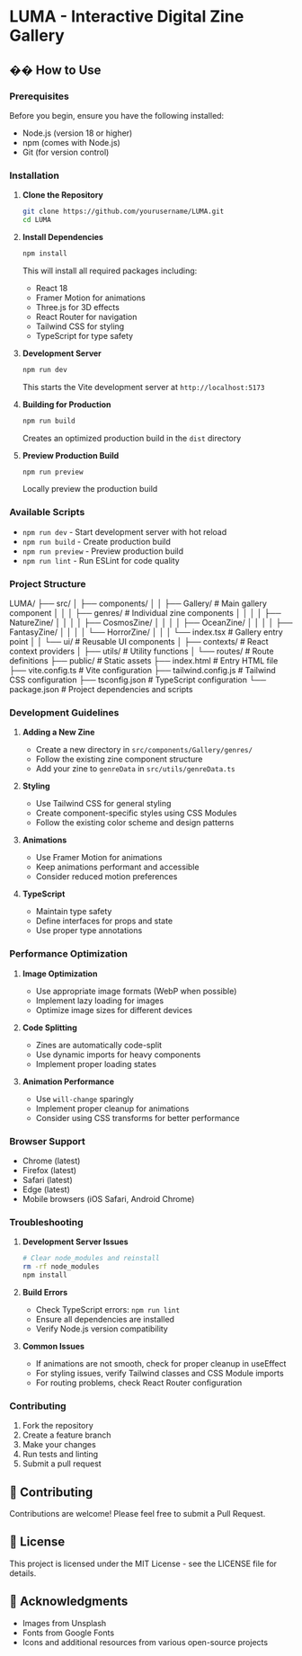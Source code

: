 # LUMA - Interactive Digital Zine Gallery
## �� How to Use

### Prerequisites

Before you begin, ensure you have the following installed:
- Node.js (version 18 or higher)
- npm (comes with Node.js)
- Git (for version control)

### Installation

1. **Clone the Repository**
   ```bash
   git clone https://github.com/yourusername/LUMA.git
   cd LUMA
   ```

2. **Install Dependencies**
   ```bash
   npm install
   ```
   This will install all required packages including:
   - React 18
   - Framer Motion for animations
   - Three.js for 3D effects
   - React Router for navigation
   - Tailwind CSS for styling
   - TypeScript for type safety

3. **Development Server**
   ```bash
   npm run dev
   ```
   This starts the Vite development server at `http://localhost:5173`

4. **Building for Production**
   ```bash
   npm run build
   ```
   Creates an optimized production build in the `dist` directory

5. **Preview Production Build**
   ```bash
   npm run preview
   ```
   Locally preview the production build

### Available Scripts

- `npm run dev` - Start development server with hot reload
- `npm run build` - Create production build
- `npm run preview` - Preview production build
- `npm run lint` - Run ESLint for code quality

### Project Structure
LUMA/
├── src/
│ ├── components/
│ │ ├── Gallery/ # Main gallery component
│ │ │ ├── genres/ # Individual zine components
│ │ │ │ ├── NatureZine/
│ │ │ │ ├── CosmosZine/
│ │ │ │ ├── OceanZine/
│ │ │ │ ├── FantasyZine/
│ │ │ │ └── HorrorZine/
│ │ │ └── index.tsx # Gallery entry point
│ │ └── ui/ # Reusable UI components
│ ├── contexts/ # React context providers
│ ├── utils/ # Utility functions
│ └── routes/ # Route definitions
├── public/ # Static assets
├── index.html # Entry HTML file
├── vite.config.ts # Vite configuration
├── tailwind.config.js # Tailwind CSS configuration
├── tsconfig.json # TypeScript configuration
└── package.json # Project dependencies and scripts


### Development Guidelines

1. **Adding a New Zine**
   - Create a new directory in `src/components/Gallery/genres/`
   - Follow the existing zine component structure
   - Add your zine to `genreData` in `src/utils/genreData.ts`

2. **Styling**
   - Use Tailwind CSS for general styling
   - Create component-specific styles using CSS Modules
   - Follow the existing color scheme and design patterns

3. **Animations**
   - Use Framer Motion for animations
   - Keep animations performant and accessible
   - Consider reduced motion preferences

4. **TypeScript**
   - Maintain type safety
   - Define interfaces for props and state
   - Use proper type annotations

### Performance Optimization

1. **Image Optimization**
   - Use appropriate image formats (WebP when possible)
   - Implement lazy loading for images
   - Optimize image sizes for different devices

2. **Code Splitting**
   - Zines are automatically code-split
   - Use dynamic imports for heavy components
   - Implement proper loading states

3. **Animation Performance**
   - Use `will-change` sparingly
   - Implement proper cleanup for animations
   - Consider using CSS transforms for better performance

### Browser Support

- Chrome (latest)
- Firefox (latest)
- Safari (latest)
- Edge (latest)
- Mobile browsers (iOS Safari, Android Chrome)

### Troubleshooting

1. **Development Server Issues**
   ```bash
   # Clear node_modules and reinstall
   rm -rf node_modules
   npm install
   ```

2. **Build Errors**
   - Check TypeScript errors: `npm run lint`
   - Ensure all dependencies are installed
   - Verify Node.js version compatibility

3. **Common Issues**
   - If animations are not smooth, check for proper cleanup in useEffect
   - For styling issues, verify Tailwind classes and CSS Module imports
   - For routing problems, check React Router configuration

### Contributing

1. Fork the repository
2. Create a feature branch
3. Make your changes
4. Run tests and linting
5. Submit a pull request


## 🤝 Contributing

Contributions are welcome! Please feel free to submit a Pull Request.

## 📄 License

This project is licensed under the MIT License - see the LICENSE file for details.

## 🙏 Acknowledgments

- Images from Unsplash
- Fonts from Google Fonts
- Icons and additional resources from various open-source projects

